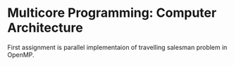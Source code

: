 # Multicore Programming: Computer Architecture
First assignment is parallel implementaion of travelling salesman problem in OpenMP. 
